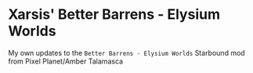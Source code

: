 # Xarsis' Better Barrens - Elysium Worlds

My own updates to the `Better Barrens - Elysium Worlds` Starbound mod from Pixel Planet/Amber Talamasca

